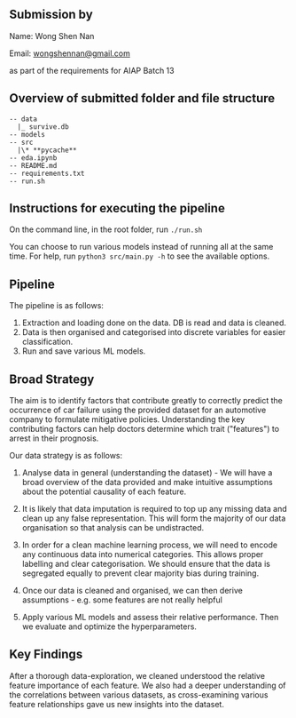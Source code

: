 ## Submission by

Name: Wong Shen Nan

Email: wongshennan@gmail.com

as part of the requirements for AIAP Batch 13

## Overview of submitted folder and file structure

```
-- data
  |_ survive.db
-- models
-- src
  |\* **pycache**
-- eda.ipynb
-- README.md
-- requirements.txt
-- run.sh
```

## Instructions for executing the pipeline

On the command line, in the root folder, run
`./run.sh`

You can choose to run various models instead of running all at the same time. For help, run
`python3 src/main.py -h`
to see the available options.

## Pipeline

The pipeline is as follows:

1. Extraction and loading done on the data. DB is read and data is cleaned.
2. Data is then organised and categorised into discrete variables for easier classification.
3. Run and save various ML models.

## Broad Strategy

The aim is to identify factors that contribute greatly to correctly predict the occurrence of car failure using the provided dataset for an automotive company to formulate mitigative policies. Understanding the key contributing factors can help doctors determine which trait ("features") to arrest in their prognosis.

Our data strategy is as follows:

1. Analyse data in general (understanding the dataset) - We will have a broad overview of the data provided and make intuitive assumptions about the potential causality of each feature.

2. It is likely that data imputation is required to top up any missing data and clean up any false representation. This will form the majority of our data organisation so that analysis can be undistracted.

3. In order for a clean machine learning process, we will need to encode any continuous data into numerical categories. This allows proper labelling and clear categorisation. We should ensure that the data is segregated equally to prevent clear majority bias during training.

4. Once our data is cleaned and organised, we can then derive assumptions - e.g. some features are not really helpful

5. Apply various ML models and assess their relative performance. Then we evaluate and optimize the hyperparameters.

## Key Findings

After a thorough data-exploration, we cleaned understood the relative feature importance of each feature. We also had a deeper understanding of the correlations between various datasets, as cross-examining various feature relationships gave us new insights into the dataset.
